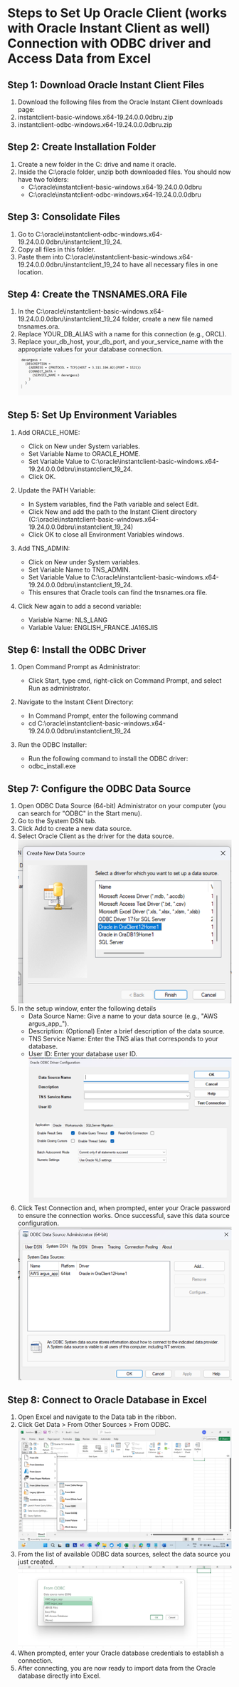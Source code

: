 # Steps to Set Up Oracle Client (works with Oracle Instant Client as well) Connection with ODBC driver and Access Data from Excel<br>

## Step 1: Download Oracle Instant Client Files
1. Download the following files from the Oracle Instant Client downloads page:
2. instantclient-basic-windows.x64-19.24.0.0.0dbru.zip
3. instantclient-odbc-windows.x64-19.24.0.0.0dbru.zip

## Step 2: Create Installation Folder
1. Create a new folder in the C: drive and name it oracle.
2. Inside the C:\oracle folder, unzip both downloaded files. You should now have two folders:
   * C:\oracle\instantclient-basic-windows.x64-19.24.0.0.0dbru
   * C:\oracle\instantclient-odbc-windows.x64-19.24.0.0.0dbru

## Step 3: Consolidate Files
1. Go to C:\oracle\instantclient-odbc-windows.x64-19.24.0.0.0dbru\instantclient_19_24.
2. Copy all files in this folder.
3. Paste them into C:\oracle\instantclient-basic-windows.x64-19.24.0.0.0dbru\instantclient_19_24 to have all necessary files in one location.

## Step 4: Create the TNSNAMES.ORA File
1. In the C:\oracle\instantclient-basic-windows.x64-19.24.0.0.0dbru\instantclient_19_24 folder, create a new file named tnsnames.ora.
2. Replace YOUR_DB_ALIAS with a name for this connection (e.g., ORCL).
3. Replace your_db_host, your_db_port, and your_service_name with the appropriate values for your database connection.<br>
![Added Image](./ODBC-driver-setup-screenshots/Screenshot-2024-11-06-135119.png)<br>

## Step 5: Set Up Environment Variables
1. Add ORACLE_HOME:
    * Click on New under System variables.
    * Set Variable Name to ORACLE_HOME.
    * Set Variable Value to C:\oracle\instantclient-basic-windows.x64-19.24.0.0.0dbru\instantclient_19_24.
    * Click OK.

2. Update the PATH Variable:
    * In System variables, find the Path variable and select Edit.
    * Click New and add the path to the Instant Client directory (C:\oracle\instantclient-basic-windows.x64-19.24.0.0.0dbru\instantclient_19_24)
    * Click OK to close all Environment Variables windows.

3. Add TNS_ADMIN:
	* Click on New under System variables.
	* Set Variable Name to TNS_ADMIN.
	* Set Variable Value to C:\oracle\instantclient-basic-windows.x64-19.24.0.0.0dbru\instantclient_19_24.
	* This ensures that Oracle tools can find the tnsnames.ora file.

4. Click New again to add a second variable:
    * Variable Name: NLS_LANG<br>
    * Variable Value: ENGLISH_FRANCE.JA16SJIS<br>


## Step 6: Install the ODBC Driver
1. Open Command Prompt as Administrator:
    * Click Start, type cmd, right-click on Command Prompt, and select Run as administrator.

2. Navigate to the Instant Client Directory:
   * In Command Prompt, enter the following command
   * cd C:\oracle\instantclient-basic-windows.x64-19.24.0.0.0dbru\instantclient_19_24

3. Run the ODBC Installer:
   * Run the following command to install the ODBC driver:
   * odbc_install.exe



## Step 7: Configure the ODBC Data Source
1. Open ODBC Data Source (64-bit) Administrator on your computer (you can search for "ODBC" in the   Start menu).
2. Go to the System DSN tab.
3. Click Add to create a new data source.
4. Select Oracle Client as the driver for the data source.<br>
![Added Image](./ODBC-driver-setup-screenshots/Screenshot-2024-11-04-163622.png)<br>
5. In the setup window, enter the following details
   * Data Source Name: Give a name to your data source (e.g., "AWS argus_app_").
   * Description: (Optional) Enter a brief description of the data source.
   * TNS Service Name: Enter the TNS alias that corresponds to your database.
   * User ID: Enter your database user ID.<br>
![Added Image](./ODBC-driver-setup-screenshots/Screenshot-2024-11-04-163636.png)<br>
6. Click Test Connection and, when prompted, enter your Oracle password to ensure the connection works. Once successful, save this data source configuration.<br>
![Added Image](./ODBC-driver-setup-screenshots/Screenshot-2024-11-04-163611.png)<br>
			
## Step 8: Connect to Oracle Database in Excel
1. Open Excel and navigate to the Data tab in the ribbon.
2. Click Get Data > From Other Sources > From ODBC.<br>
![Added Image](./ODBC-driver-setup-screenshots/Screenshot-2024-11-04-164641.png)<br>
3. From the list of available ODBC data sources, select the data source you just created.<br>
![Added Image](./ODBC-driver-setup-screenshots/Screenshot-2024-11-04-164739.png)<br>
4. When prompted, enter your Oracle database credentials to establish a connection.<br>
5. After connecting, you are now ready to import data from the Oracle database directly into  Excel.<br>
	
